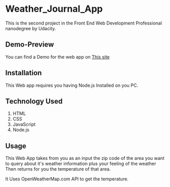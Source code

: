 # Weather_Journal_App
This is the second project in the Front End Web Development Professional nanodegree by Udacity.

## Demo-Preview

You can find a Demo for the web app on [This site](https://yousef8.github.io/Weather_Journal_App/)

## Installation

This Web app requires you having Node.js Installed on you PC.

## Technology Used

1. HTML
2. CSS
3. JavaScript
4. Node.js

## Usage

This Web App takes from you as an input the zip code of the area you want to query about it's weather information plus your feeling of the weather Then returns for you the temperature of that area.

It Uses OpenWeatherMap.com API to get the temperature.
